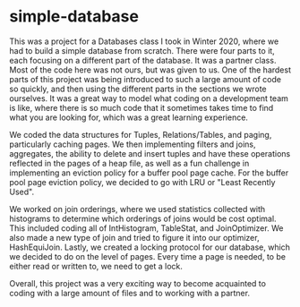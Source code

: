 # simple-database
This was a project for a Databases class I took in Winter 2020, where
we had to build a simple database from scratch. There were four parts to it,
each focusing on a different part of the database. It was a partner class.
Most of the code here was not ours, but was given to us. One of the hardest 
parts of this project was being introduced to such a large amount of code so
quickly, and then using the different parts in the sections we wrote
ourselves. It was a great way to model what coding on a development team is like,
where there is so much code that it sometimes takes time to find what you are 
looking for, which was a great learning experience.

We coded the data structures for Tuples, Relations/Tables, and paging, 
particularly caching pages. We then implementing filters and joins, aggregates, 
the ability to delete and insert tuples and have these operations reflected 
in the pages of a heap file, as well as a fun challenge in implementing an 
eviction policy for a buffer pool page cache. For the buffer pool page eviction 
policy, we decided to go with LRU or "Least Recently Used". 

We worked on join orderings, where we used statistics collected 
with histograms to determine which orderings of joins would be cost optimal. 
This included coding all of IntHistogram, TableStat, and JoinOptimizer.
We also made a new type of join and tried to figure it into our optimizer, HashEquiJoin.
Lastly, we created a locking protocol for our database, which we decided to
do on the level of pages. Every time a page is needed, to be either read or 
written to, we need to get a lock. 

Overall, this project was a very exciting way to become acquainted to coding with a large
amount of files and to working with a partner.
